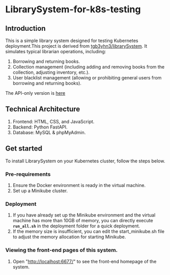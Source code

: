 # LibrarySystem-for-k8s-testing
## Introduction
This is a simple library system designed for testing Kubernetes deployment.This project is derived from [tgb3yhn3/librarySystem](https://github.com/tgb3yhn3/librarySystem). It simulates typical librarian operations, including:
1. Borrowing and returning books.
2. Collection management (including adding and removing books from the collection, adjusting inventory, etc.).
3. User blacklist management (allowing or prohibiting general users from borrowing and returning books).

The API-only version is [here](https://github.com/wys899195/LibrarySystem-for-API-path-testing-of-KMamiz)

## Technical Architecture
1. Frontend: HTML, CSS, and JavaScript.
2. Backend: Python FastAPI.
3. Database: MySQL & phpMyAdmin.

## Get started
To install LibrarySystem on your Kubernetes cluster, follow the steps below.

### Pre-requirements
1. Ensure the Docker environment is ready in the virtual machine.
2. Set up a Minikube cluster.

### Deployment 
1. If you have already set up the Minikube environment and the virtual machine has more than 10GB of memory, you can directly execute **`run_all.sh`**  in the deployment folder for a quick deployment.
2. If the memory size is insufficient, you can edit the start_minikube.sh file to adjust the memory allocation for starting Minikube.

### Viewing the front-end pages of this system.
1. Open "[http://localhost:6677/](http://localhost:6677/)" to see the front-end homepage of the system.
